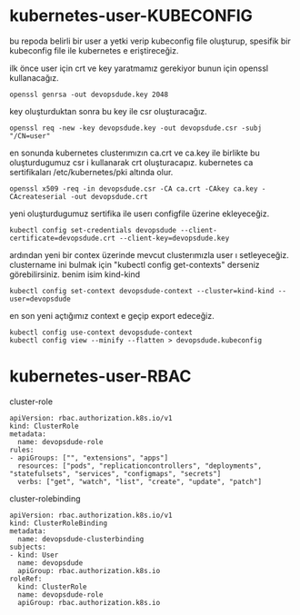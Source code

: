 # kubernetes-user-KUBECONFIG

bu repoda belirli bir user a yetki verip kubeconfig file oluşturup, spesifik bir kubeconfig file ile kubernetes e eriştireceğiz.

ilk önce user için crt ve key yaratmamız gerekiyor bunun için openssl kullanacağız. 

```
openssl genrsa -out devopsdude.key 2048
```

key oluşturduktan sonra bu key ile csr oluşturacağız.
```
openssl req -new -key devopsdude.key -out devopsdude.csr -subj "/CN=user"
```

en sonunda kubernetes clusterımızın ca.crt ve ca.key ile birlikte bu oluşturdugumuz csr i kullanarak crt oluşturacapız. kubernetes ca sertifikaları /etc/kubernetes/pki altında olur.

```
openssl x509 -req -in devopsdude.csr -CA ca.crt -CAkey ca.key -CAcreateserial -out devopsdude.crt
````

yeni oluşturdugumuz sertifika ile userı configfile üzerine ekleyeceğiz.
```
kubectl config set-credentials devopsdude --client-certificate=devopsdude.crt --client-key=devopsdude.key
````

ardından yeni bir contex üzerinde mevcut clusterımızla user ı setleyeceğiz. clustername ini bulmak için "kubectl config get-contexts" derseniz görebilirsiniz. benim isim kind-kind

```
kubectl config set-context devopsdude-context --cluster=kind-kind --user=devopsdude
````

en son yeni açtığımız context e geçip export edeceğiz. 

```
kubectl config use-context devopsdude-context
kubectl config view --minify --flatten > devopsdude.kubeconfig
```

# kubernetes-user-RBAC

cluster-role

```
apiVersion: rbac.authorization.k8s.io/v1
kind: ClusterRole
metadata:
  name: devopsdude-role
rules:
- apiGroups: ["", "extensions", "apps"]
  resources: ["pods", "replicationcontrollers", "deployments", "statefulsets", "services", "configmaps", "secrets"]
  verbs: ["get", "watch", "list", "create", "update", "patch"]

```

cluster-rolebinding

```
apiVersion: rbac.authorization.k8s.io/v1
kind: ClusterRoleBinding
metadata:
  name: devopsdude-clusterbinding
subjects:
- kind: User
  name: devopsdude
  apiGroup: rbac.authorization.k8s.io
roleRef:
  kind: ClusterRole
  name: devopsdude-role
  apiGroup: rbac.authorization.k8s.io
```
